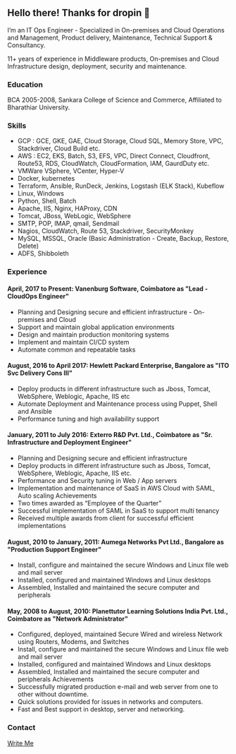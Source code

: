 ## Hello there! Thanks for dropin 🙂

I’m an IT Ops Engineer - Specialized in On-premises and Cloud Operations and Management, Product delivery, Maintenance, Technical Support & Consultancy. 

11+ years of experience in Middleware products, On-premises and Cloud Infrastructure design, deployment, security and  maintenance.

### Education

BCA 2005-2008, Sankara College of Science and Commerce, Affiliated to Bharathiar University.

### Skills

  - GCP : GCE, GKE, GAE, Cloud Storage, Cloud SQL, Memory Store, VPC, Stackdriver, Cloud Build etc. 
  - AWS : EC2, EKS, Batch, S3, EFS, VPC, Direct Connect, Cloudfront, Route53, RDS, CloudWatch, CloudFormation, IAM, GaurdDuty etc.
  - VMWare VSphere, VCenter, Hyper-V
  - Docker, kubernetes
  - Terraform, Ansible, RunDeck, Jenkins, Logstash (ELK Stack), Kubeflow
  - Linux, Windows
  - Python, Shell, Batch
  - Apache, IIS, Nginx, HAProxy, CDN
  - Tomcat, JBoss, WebLogic, WebSphere
  - SMTP, POP, IMAP, qmail, Sendmail  
  - Nagios, CloudWatch, Route 53, Stackdriver, SecurityMonkey
  - MySQL, MSSQL, Oracle (Basic Administration - Create, Backup, Restore, Delete)  
  - ADFS, Shibboleth

### Experience

#### April, 2017 to Present: Vanenburg Software, Coimbatore as "Lead - CloudOps Engineer"

- Planning and Designing secure and efficient infrastructure - On-premises and Cloud
- Support and maintain global application environments
- Design and maintain production monitoring systems
- Implement and maintain CI/CD system
- Automate common and repeatable tasks

#### August, 2016 to April 2017: Hewlett Packard Enterprise, Bangalore as "ITO Svc Delivery Cons III"

- Deploy products in different infrastructure such as Jboss, Tomcat, WebSphere, Weblogic, Apache, IIS etc
- Automate Deployment and Maintenance process using Puppet, Shell and Ansible
- Performance tuning and high availability support

#### January, 2011 to July 2016: Exterro R&D Pvt. Ltd., Coimbatore as "Sr. Infrastructure and Deployment Engineer"

- Planning and Designing secure and efficient infrastructure
- Deploy products in different infrastructure such as Jboss, Tomcat, WebSphere, Weblogic, Apache, IIS etc.
- Performance and Security tuning in Web / App servers
- Implementation and maintenance of SaaS in AWS Cloud with SAML, Auto scaling Achievements
- Two times awarded as “Employee of the Quarter”
- Successful implementation of SAML in SaaS to support multi tenancy
- Received multiple awards from client for successful efficient implementations

#### August, 2010 to January, 2011: Aumega Networks Pvt Ltd., Bangalore as "Production Support Engineer"

- Install, configure and maintained the secure Windows and Linux file web and mail server
- Installed, configured and maintained Windows and Linux desktops
- Assembled, Installed and maintained the secure computer and peripherals

#### May, 2008 to August, 2010: Planettutor Learning Solutions India Pvt. Ltd., Coimbatore as "Network Administrator"

- Configured, deployed, maintained Secure Wired and wireless Network using Routers, Modems, and Switches
- Install, configure and maintained the secure Windows and Linux file web and mail server
- Installed, configured and maintained Windows and Linux desktops
- Assembled, Installed and maintained the secure computer and peripherals Achievements
- Successfully migrated production e-mail and web server from one to other without downtime.
- Quick solutions provided for issues in networks and computers.
- Fast and Best support in desktop, server and networking.


### Contact
 [Write Me](mailto:contact@thiyagarajan.in)
